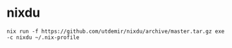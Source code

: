 # nixdu

```
nix run -f https://github.com/utdemir/nixdu/archive/master.tar.gz exe -c nixdu ~/.nix-profile
```
